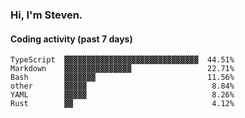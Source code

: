 ### Hi, I'm Steven.

#### Coding activity (past 7 days)
```
TypeScript  ▓▓▓▓▓▓▓▓▓▓▓▓▓▓▓▓▓▓▓▓▓▓▓▓▓▓▓▓▓▓  44.51%
Markdown    ▓▓▓▓▓▓▓▓▓▓▓▓▓▓▓                 22.71%
Bash        ▓▓▓▓▓▓▓                         11.56%
other       ▓▓▓▓▓                            8.84%
YAML        ▓▓▓▓▓                            8.26%
Rust        ▓▓                               4.12%
```
